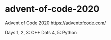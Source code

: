 # advent-of-code-2020
Advent of Code 2020 https://adventofcode.com/

Days 1, 2, 3: C++
Dats 4, 5: Python
